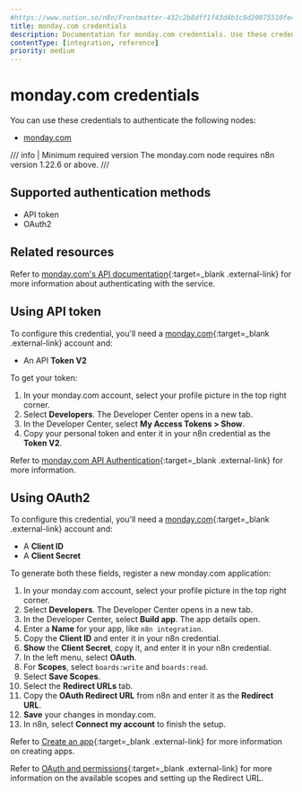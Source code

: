 ```yaml
---
#https://www.notion.so/n8n/Frontmatter-432c2b8dff1f43d4b1c8d20075510fe4
title: monday.com credentials
description: Documentation for monday.com credentials. Use these credentials to authenticate monday.com in n8n, a workflow automation platform.
contentType: [integration, reference]
priority: medium
---
```


# monday.com credentials

You can use these credentials to authenticate the following nodes:

- [monday.com](/integrations/builtin/app-nodes/n8n-nodes-base.mondaycom/)

/// info | Minimum required version
The monday.com node requires n8n version 1.22.6 or above.
///

## Supported authentication methods

- API token
- OAuth2

## Related resources

Refer to [monday.com's API documentation](https://developer.monday.com/api-reference/docs/basics){:target=_blank .external-link} for more information about authenticating with the service.

## Using API token

To configure this credential, you'll need a [monday.com](https://monday.com/){:target=_blank .external-link} account and:

- An API **Token V2**

To get your token:

1. In your monday.com account, select your profile picture in the top right corner.
2. Select **Developers**. The Developer Center opens in a new tab.
3. In the Developer Center, select **My Access Tokens > Show**.
4. Copy your personal token and enter it in your n8n credential as the **Token V2**.

Refer to [monday.com API Authentication](https://developer.monday.com/api-reference/docs/authentication){:target=_blank .external-link} for more information.

## Using OAuth2

To configure this credential, you'll need a [monday.com](https://monday.com/){:target=_blank .external-link} account and:

- A **Client ID**
- A **Client Secret**

To generate both these fields, register a new monday.com application:

1. In your monday.com account, select your profile picture in the top right corner.
2. Select **Developers**. The Developer Center opens in a new tab.
3. In the Developer Center, select **Build app**. The app details open.
4. Enter a **Name** for your app, like `n8n integration`.
5. Copy the **Client ID** and enter it in your n8n credential.
6. **Show** the **Client Secret**, copy it, and enter it in your n8n credential.
7. In the left menu, select **OAuth**.
8. For **Scopes**, select `boards:write` and `boards:read`.
9. Select **Save Scopes**.
10. Select the **Redirect URLs** tab.
11. Copy the **OAuth Redirect URL** from n8n and enter it as the **Redirect URL**.
12. **Save** your changes in monday.com.
13. In n8n, select **Connect my account** to finish the setup.

 Refer to [Create an app](https://developer.monday.com/apps/docs/create-an-app){:target=_blank .external-link} for more information on creating apps.
 
 Refer to [OAuth and permissions](https://developer.monday.com/apps/docs/oauth){:target=_blank .external-link} for more information on the available scopes and setting up the Redirect URL.
